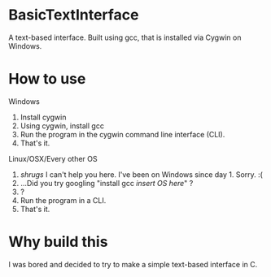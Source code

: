 # BasicTextInterface
A text-based interface. Built using gcc, that is installed via Cygwin on Windows. 

# How to use
Windows

1. Install cygwin
2. Using cygwin, install gcc
3. Run the program in the cygwin command line interface (CLI).
4. That's it.

Linux/OSX/Every other OS

1. *shrugs* I can't help you here. I've been on Windows since day 1. Sorry. :(
2. ...Did you try googling "install gcc *insert OS here*" ?
3. ?
4. Run the program in a CLI.
5. That's it.

# Why build this
I was bored and decided to try to make a simple text-based interface in C.
